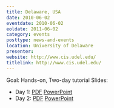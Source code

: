 ```yaml
---
title: Delaware, USA
date: 2010-06-02
eventdate: 2010-06-02
eoldate: 2011-06-02
category: events
posttype: news-and-events
location: University of Delaware
presenter:
website: http://www.cis.udel.edu/
titlelink: http://www.cis.udel.edu/
---
```


Goal: Hands-on, Two-day tutorial
Slides:
- Day 1: [PDF](https://docs.google.com/open?id=0B4EuVzA5UdPRcHkxbUkwdThlWGM) [PowerPoint](https://docs.google.com/open?id=0B4EuVzA5UdPRdmJCNEFYYUpNYlk)
- Day 2: [PDF](https://docs.google.com/open?id=0B4EuVzA5UdPRZWVIejRoek1QeHM) [PowerPoint](https://docs.google.com/open?id=0B4EuVzA5UdPRU0tfNXBkaFBJcVk)
